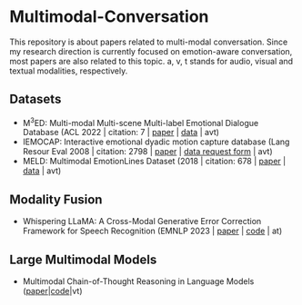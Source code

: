 # Multimodal-Conversation

This repository is about papers related to multi-modal conversation. Since my research direction is currently focused on emotion-aware conversation, most papers are also related to this topic. a, v, t stands for audio, visual and textual modalities, respectively.

## Datasets
* M<sup>3</sup>ED: Multi-modal Multi-scene Multi-label Emotional Dialogue Database (ACL 2022 | citation: 7 | [paper](https://aclanthology.org/2022.acl-long.391.pdf) | [data](https://github.com/AIM3-RUC/RUCM3ED) | avt)
* IEMOCAP: Interactive emotional dyadic motion capture database (Lang Resour Eval 2008 | citation: 2798 | [paper](https://link.springer.com/article/10.1007/s10579-008-9076-6) | [data request form](https://github.com/Aditya3107/IEMOCAP_EMOTION_Recognition) | avt)
* MELD: Multimodal EmotionLines Dataset (2018 | citation: 678 | [paper](https://arxiv.org/pdf/1810.02508.pdf) | [data](https://affective-meld.github.io/) | avt)

## Modality Fusion
* Whispering LLaMA: A Cross-Modal Generative Error Correction Framework for Speech Recognition (EMNLP 2023 | [paper](https://arxiv.org/pdf/2310.06434v1.pdf) | [code](https://github.com/Srijith-rkr/Whispering-LLaMA) | at)

## Large Multimodal Models
* Multimodal Chain-of-Thought Reasoning in Language Models ([paper](https://arxiv.org/pdf/2302.00923.pdf)|[code](https://github.com/amazon-science/mm-cot)|vt)
